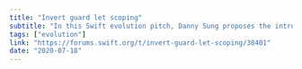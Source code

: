 ```yaml
---
title: "Invert guard let scoping"
subtitle: "In this Swift evolution pitch, Danny Sung proposes the introduction of an inverted scope guard let pattern. Danny explains that this would solve the problem of guarding against a condition, while also making an optional value associated with the condition available inside the body of the guard statement. Although I understand the problem, I am not sure if adding negated versions of such keywords is the right solution."
tags: ["evolution"]
link: "https://forums.swift.org/t/invert-guard-let-scoping/38401"
date: "2020-07-18"
---
```

